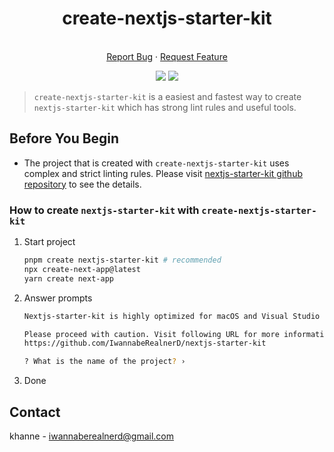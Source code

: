 <div align="center">
  <h1 align="center">create-nextjs-starter-kit</h1>
  <p align="center">
    <br />
    <a href="https://github.com/IwannabeRealnerD/create-nextjs-starter-kit/issues">Report Bug</a>
    ·
    <a href="https://github.com/IwannabeRealnerD/create-nextjs-starter-kit/issues">Request Feature</a>
  </p>
</div>

<div align="center">
  <img src="https://img.shields.io/badge/Node.js-5FA04E?style=for-the-badge&logo=Node.js&logoColor=white">
  <img src="https://img.shields.io/badge/Typescript-3178C6?style=for-the-badge&logo=Typescript&logoColor=white">
</div>

> `create-nextjs-starter-kit` is a easiest and fastest way to create `nextjs-starter-kit` which has strong lint rules and useful tools.

## Before You Begin

- The project that is created with `create-nextjs-starter-kit` uses complex and strict linting rules. Please visit [nextjs-starter-kit github repository](https://github.com/IwannabeRealnerD/nextjs-starter-kit) to see the details.

### How to create `nextjs-starter-kit` with `create-nextjs-starter-kit`

1. Start project
   ```sh
   pnpm create nextjs-starter-kit # recommended
   npx create-next-app@latest
   yarn create next-app
   ```
2. Answer prompts

   ```sh
   Nextjs-starter-kit is highly optimized for macOS and Visual Studio Code environments, featuring very strict linting rules.

   Please proceed with caution. Visit following URL for more information:
   https://github.com/IwannabeRealnerD/nextjs-starter-kit

   ? What is the name of the project? ›
   ```

3. Done

## Contact

khanne - iwannaberealnerd@gmail.com
